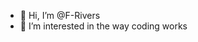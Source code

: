 - 👋 Hi, I’m @F-Rivers
- 👀 I’m interested in the way coding works

<!---
F-Rivers/F-Rivers is a ✨ special ✨ repository because its `README.md` (this file) appears on your GitHub profile.
You can click the Preview link to take a look at your changes.
--->

